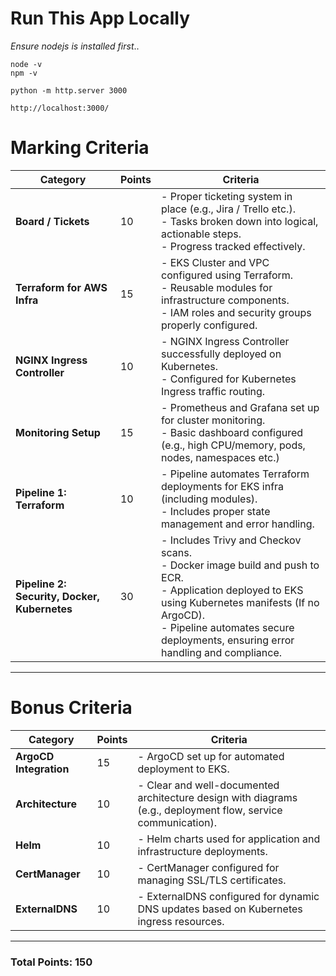 # Run This App Locally

_Ensure nodejs is installed first_..

```
node -v
npm -v
```

```
python -m http.server 3000
```

```
http://localhost:3000/
```

# **Marking Criteria**

| **Category**                                 | **Points** | **Criteria**                                                                                                                                                                                                                                       |
| -------------------------------------------- | ---------- | -------------------------------------------------------------------------------------------------------------------------------------------------------------------------------------------------------------------------------------------------- |
| **Board / Tickets**                          | 10         | - Proper ticketing system in place (e.g., Jira / Trello etc.). <br> - Tasks broken down into logical, actionable steps. <br> - Progress tracked effectively.                                                                                       |
| **Terraform for AWS Infra**                  | 15         | - EKS Cluster and VPC configured using Terraform. <br> - Reusable modules for infrastructure components. <br> - IAM roles and security groups properly configured.                                                                                 |
| **NGINX Ingress Controller**                 | 10         | - NGINX Ingress Controller successfully deployed on Kubernetes. <br> - Configured for Kubernetes Ingress traffic routing.                                                                                                                          |
| **Monitoring Setup**                         | 15         | - Prometheus and Grafana set up for cluster monitoring. <br> - Basic dashboard configured (e.g., high CPU/memory, pods, nodes, namespaces etc.)                                                                                                    |
| **Pipeline 1: Terraform**                    | 10         | - Pipeline automates Terraform deployments for EKS infra (including modules). <br> - Includes proper state management and error handling.                                                                                                          |
| **Pipeline 2: Security, Docker, Kubernetes** | 30         | - Includes Trivy and Checkov scans. <br> - Docker image build and push to ECR. <br> - Application deployed to EKS using Kubernetes manifests (If no ArgoCD). <br> - Pipeline automates secure deployments, ensuring error handling and compliance. |

---

# **Bonus Criteria**

| **Category**           | **Points** | **Criteria**                                                                                                  |
| ---------------------- | ---------- | ------------------------------------------------------------------------------------------------------------- |
| **ArgoCD Integration** | 15         | - ArgoCD set up for automated deployment to EKS.                                                              |
| **Architecture**       | 10         | - Clear and well-documented architecture design with diagrams (e.g., deployment flow, service communication). |
| **Helm**               | 10         | - Helm charts used for application and infrastructure deployments.                                            |
| **CertManager**        | 10         | - CertManager configured for managing SSL/TLS certificates.                                                   |
| **ExternalDNS**        | 10         | - ExternalDNS configured for dynamic DNS updates based on Kubernetes ingress resources.                       |

---

### **Total Points: 150**
